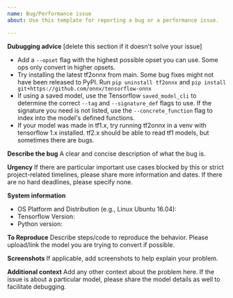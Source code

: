 ```yaml
---
name: Bug/Performance issue
about: Use this template for reporting a bug or a performance issue.

---
```


**Dubugging advice**
[delete this section if it doesn't solve your issue]
- Add a `--opset` flag with the highest possible opset you can use. Some ops only convert in higher opsets.
- Try installing the latest tf2onnx from main. Some bug fixes might not have been released to PyPI. Run `pip uninstall tf2onnx` and `pip install git+https://github.com/onnx/tensorflow-onnx`
- If using a saved model, use the Tensorflow `saved_model_cli` to determine the correct `--tag` and `--signature_def` flags to use. If the signature you need is not listed, use the `--concrete_function` flag to index into the model's defined functions.
- If your model was made in tf1.x, try running tf2onnx in a venv with tensorflow 1.x installed. tf2.x should be able to read tf1 models, but sometimes there are bugs.

**Describe the bug**
A clear and concise description of what the bug is.

**Urgency**
If there are particular important use cases blocked by this or strict project-related timelines, please share more information and dates. If there are no hard deadlines, please specify none.

**System information**
- OS Platform and Distribution (e.g., Linux Ubuntu 16.04):
- Tensorflow Version:
- Python version:

**To Reproduce**
Describe steps/code to reproduce the behavior. Please upload/link the model you are trying to convert if possible.

**Screenshots**
If applicable, add screenshots to help explain your problem.

**Additional context**
Add any other context about the problem here. If the issue is about a particular model, please share the model details as well to facilitate debugging.
